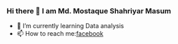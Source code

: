 ### Hi there 👋 I am Md. Mostaque Shahriyar Masum

- 🌱 I’m currently learning Data analysis
- 📫 How to reach me:[facebook](https://www.facebook.com/mostaque.shahriyarmasum/)

